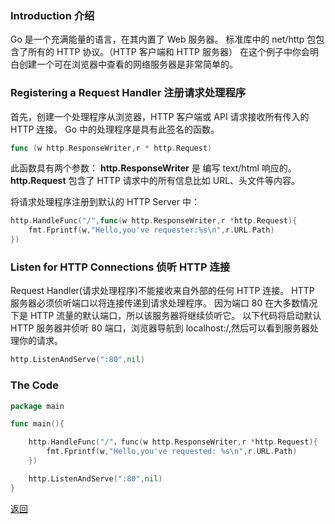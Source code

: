 ### Introduction 介绍

Go 是一个充满能量的语言，在其内置了 Web 服务器。
标准库中的 net/http 包包含了所有的 HTTP 协议。（HTTP 客户端和 HTTP 服务器）
在这个例子中你会明白创建一个可在浏览器中查看的网络服务器是非常简单的。

### Registering a Request Handler 注册请求处理程序

首先，创建一个处理程序从浏览器，HTTP 客户端或 API 请求接收所有传入的 HTTP 连接。
Go 中的处理程序是具有此签名的函数。

```go
func (w http.ResponseWriter,r * http.Request)
```

此函数具有两个参数：
<b>http.ResponseWriter</b> 是 编写 text/html 响应的。
<b>http.Request</b> 包含了 HTTP 请求中的所有信息比如 URL、头文件等内容。

将请求处理程序注册到默认的 HTTP Server 中：

```go
http.HandleFunc("/",func(w http.ResponseWriter,r *http.Request){
    fmt.Fprintf(w,"Hello,you've requester:%s\n",r.URL.Path)
})
```

### Listen for HTTP Connections 侦听 HTTP 连接

Request Handler(请求处理程序)不能接收来自外部的任何 HTTP 连接。
HTTP 服务器必须侦听端口以将连接传递到请求处理程序。
因为端口 80 在大多数情况下是 HTTP 流量的默认端口，所以该服务器将继续侦听它。
以下代码将启动默认 HTTP 服务器并侦听 80 端口，浏览器导航到 localhost:/,然后可以看到服务器处理你的请求。

```go
http.ListenAndServe(":80",nil)
```

### The Code

```go
package main

func main(){

    http.HandleFunc("/"，func(w http.ResponseWriter,r *http.Request){
        fmt.Fprintf(w,"Hello,you've requested: %s\n",r.URL.Path)
    })

    http.ListenAndServe(":80",nil)
}
```

[返回](../README.md)
